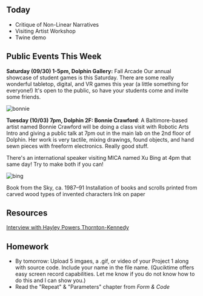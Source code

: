 ## Today

- Critique of Non-Linear Narratives
- Visiting Artist Workshop
- Twine demo

## Public Events This Week

**Saturday (09/30) 1-5pm, Dolphin Gallery:** Fall Arcade
Our annual showcase of student games is this Saturday. There are some really wonderful tabletop, digital, and VR games this year (a little something for everyone!) It's open to the public, so have your students come and invite some friends.

![bonnie](http://www.bonniecrawford.com/images/works/perforations/perforations-01.jpg)

**Tuesday (10/03) 7pm, Dolphin 2F: Bonnie Crawford**:
A Baltimore-based artist named Bonnie Crawford will be doing a class visit with Robotic Arts Intro and giving a public talk at 7pm out in the main lab on the 2nd floor of Dolphin. Her work is very tactile, mixing drawings, found objects, and hand sewn pieces with freeform electronics. Really good stuff.

There's an international speaker visiting MICA named Xu Bing at 4pm that same day! Try to make both if you can!

![bing](http://www.comuseum.com/wp-content/uploads/2016/09/xu-bing_book-from-the-sky_2.jpg)

Book from the Sky, ca. 1987–91
Installation of books and scrolls printed from carved wood types of invented characters
Ink on paper

## Resources

[Interview with Hayley Powers Thornton-Kennedy](http://www.brwnpaperbag.com/hayley-thornton-kennedy-strong-female-figures/)

## Homework

- By tomorrow: Upload 5 imgaes, a .gif, or video of your Project 1 along with source code. Include your name in the file name.  (Quciktime offers easy screen record capabilities. Let me know if you do not know how to do this and I can show you.)
- Read the "Repeat" & "Parameters" chapter from _Form & Code_ 
